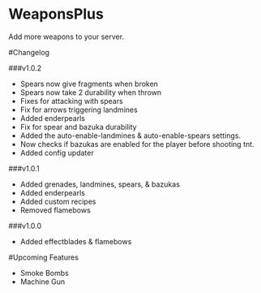 # WeaponsPlus
Add more weapons to your server.

#Changelog

###v1.0.2
* Spears now give fragments when broken
* Spears now take 2 durability when thrown
* Fixes for attacking with spears
* Fix for arrows triggering landmines
* Added enderpearls
* Fix for spear and bazuka durability
* Added the auto-enable-landmines & auto-enable-spears settings.
* Now checks if bazukas are enabled for the player before shooting tnt.
* Added config updater

###v1.0.1
* Added grenades, landmines, spears, & bazukas
* Added enderpearls
* Added custom recipes
* Removed flamebows

###v1.0.0
* Added effectblades & flamebows

#Upcoming Features
* Smoke Bombs
* Machine Gun


